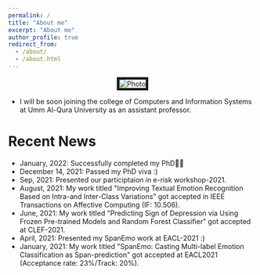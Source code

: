 ```yaml
---
permalink: /
title: "About me"
excerpt: "About me"
author_profile: true
redirect_from: 
  - /about/
  - /about.html
---
```


<p align="center">
  <img src="https://github.com/hasanhuz/halhuzali.github.io/blob/master/files/has_emnlp2018.PNG?raw=true" alt="Photo" border="5"/> 
</p>

* I will be soon joining the college of Computers and Information Systems at Umm Al-Qura University as an assistant professor.

# Recent News
* January, 2022: Successfully completed my PhD🎉🙂
* December 14, 2021: Passed my PhD viva :)
* Sep, 2021: Presented our participtaion in e-risk workshop-2021.
* August, 2021: My work titled "Improving Textual Emotion Recognition Based on Intra-and Inter-Class Variations" got accepted in IEEE Transactions on Affective Computing (IF: 10.506).
* June, 2021: My work titled "Predicting Sign of Depression via Using Frozen Pre-trained Models and Random Forest Classifier" got accepted at CLEF-2021.
* April, 2021: Presented my SpanEmo work at EACL-2021 :)
* January, 2021: My work titled "SpanEmo: Casting Multi-label Emotion Classification as Span-prediction" got accepted at EACL2021 (Acceptance rate: 23%/Track: 20%).

